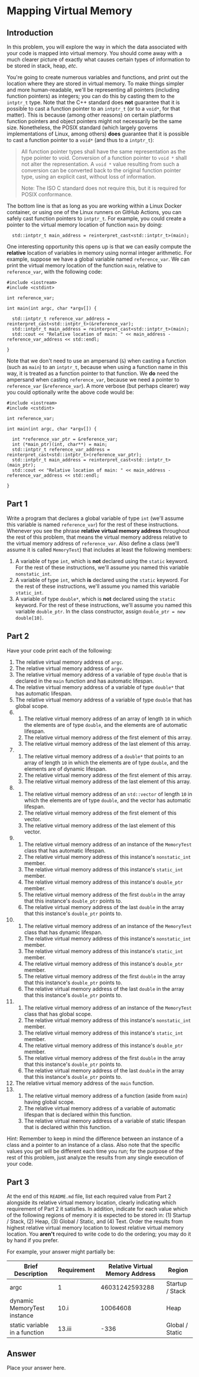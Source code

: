# Mapping Virtual Memory

## Introduction

In this problem, you will explore the way in which the data associated with your code is mapped into virtual memory.
You should come away with a much clearer picture of exactly what causes certain types of information to be stored in stack, heap, *etc*.

You're going to create numerous variables and functions, and print out the location where they are stored in virtual memory.
To make things simpler and more human-readable, we'll be representing all pointers (including function pointers) as integers; you can do this by casting them to the `intptr_t` type.
Note that the C++ standard does **not** guarantee that it is possible to cast a function pointer to an `intptr_t` (or to a `void*`, for that matter).
This is because (among other reasons) on certain platforms function pointers and object pointers might not necessarily be the same size.
Nonetheless, the POSIX standard (which largely governs implementations of Linux, among others) **does** guarantee that it is possible to cast a function pointer to a `void*` (and thus to a `intptr_t`):

>All function pointer types shall have the same representation as the type pointer to void. Conversion of a function pointer to `void *` shall not alter the representation. A `void *` value resulting from such a conversion can be converted back to the original function pointer type, using an explicit cast, without loss of information.
>
>Note: The ISO C standard does not require this, but it is required for POSIX conformance.

The bottom line is that as long as you are working within a Linux Docker container, or using one of the Linux runners on GitHub Actions, you can safely cast function pointers to `intptr_t`.
For example, you could create a pointer to the virtual memory location of function `main` by doing:

```
  std::intptr_t main_address = reinterpret_cast<std::intptr_t>(main);
```

One interesting opportunity this opens up is that we can easily compute the **relative** location of variables in memory using normal integer arithmetic.
For example, suppose we have a global variable named `reference_var`.
We can print the virtual memory location of the function `main`, relative to `reference_var`, with the following code:

```
#include <iostream>
#include <cstdint>

int reference_var;

int main(int argc, char *argv[]) {

  std::intptr_t reference_var_address = reinterpret_cast<std::intptr_t>(&reference_var);
  std::intptr_t main_address = reinterpret_cast<std::intptr_t>(main);
  std::cout << "Relative location of main: " << main_address - reference_var_address << std::endl;

}
```

Note that we don't need to use an ampersand (`&`) when casting a function (such as `main`) to an `intptr_t`, because when using a function name in this way, it is treated as a function pointer to that function.
We **do** need the ampersand when casting `reference_var`, because we need a pointer to `reference_var` (`&reference_var`).
A more verbose (but perhaps clearer) way you could optionally write the above code would be:

```
#include <iostream>
#include <cstdint>

int reference_var;

int main(int argc, char *argv[]) {

  int *reference_var_ptr = &reference_var;
  int (*main_ptr)(int, char**) = main;
  std::intptr_t reference_var_address = reinterpret_cast<std::intptr_t>(reference_var_ptr);
  std::intptr_t main_address = reinterpret_cast<std::intptr_t>(main_ptr);
  std::cout << "Relative location of main: " << main_address - reference_var_address << std::endl;

}
```


## Part 1

Write a program that declares a global variable of type `int` (we'll assume this variable is named `reference_var`) for the rest of these instructions.
Whenever you see the phrase **relative virtual memory address** throughout the rest of this problem, that means the virtual memory address relative to the virtual memory address of `reference_var`.
Also define a class (we'll assume it is called `MemoryTest`) that includes at least the following members:

1. A variable of type `int`, which is **not** declared using the `static` keyword.  For the rest of these instructions, we'll assume you named this variable `nonstatic_int`.
2. A variable of type `int`, which **is** declared using the `static` keyword.  For the rest of these instructions, we'll assume you named this variable `static_int`.
3. A variable of type `double*`, which is **not** declared using the `static` keyword.  For the rest of these instructions, we'll assume you named this variable `double_ptr`.  In the class constructor, assign `double_ptr = new double[10]`.


## Part 2

Have your code print each of the following:

1. The relative virtual memory address of `argc`.
2. The relative virtual memory address of `argv`.
3. The relative virtual memory address of a variable of type `double` that is declared in the `main` function and has automatic lifespan.
4. The relative virtual memory address of a variable of type `double*` that has automatic lifespan.
5. The relative virtual memory address of a variable of type `double` that has global scope.
6.
   1. The relative virtual memory address of an array of length `10` in which the elements are of type `double`, and the elements are of automatic lifespan.
   2. The relative virtual memory address of the first element of this array.
   3. The relative virtual memory address of the last element of this array.
7.
   1. The relative virtual memory address of a `double*` that points to an array of length `10` in which the elements are of type `double`, and the elements are of dynamic lifespan.
   2. The relative virtual memory address of the first element of this array.
   3. The relative virtual memory address of the last element of this array.
8.
   1. The relative virtual memory address of an `std::vector` of length `10` in which the elements are of type `double`, and the vector has automatic lifespan.
   2. The relative virtual memory address of the first element of this vector.
   3. The relative virtual memory address of the last element of this vector.
9.
   1. The relative virtual memory address of an instance of the `MemoryTest` class that has automatic lifespan.
   2. The relative virtual memory address of this instance's `nonstatic_int` member.
   3. The relative virtual memory address of this instance's `static_int` member.
   4. The relative virtual memory address of this instance's `double_ptr` member.
   5. The relative virtual memory address of the first `double` in the array that this instance's `double_ptr` points to.
   6. The relative virtual memory address of the last `double` in the array that this instance's `double_ptr` points to.
10.
    1. The relative virtual memory address of an instance of the `MemoryTest` class that has dynamic lifespan.
    2. The relative virtual memory address of this instance's `nonstatic_int` member.
    3. The relative virtual memory address of this instance's `static_int` member.
    4. The relative virtual memory address of this instance's `double_ptr` member.
    5. The relative virtual memory address of the first `double` in the array that this instance's `double_ptr` points to.
    6. The relative virtual memory address of the last `double` in the array that this instance's `double_ptr` points to.
11.
    1. The relative virtual memory address of an instance of the `MemoryTest` class that has global scope.
    2. The relative virtual memory address of this instance's `nonstatic_int` member.
    3. The relative virtual memory address of this instance's `static_int` member.
    4. The relative virtual memory address of this instance's `double_ptr` member.
    5. The relative virtual memory address of the first `double` in the array that this instance's `double_ptr` points to.
    6. The relative virtual memory address of the last `double` in the array that this instance's `double_ptr` points to.
12. The relative virtual memory address of the `main` function.
13.
    1. The relative virtual memory address of a function (aside from `main`) having global scope.
    2. The relative virtual memory address of a variable of automatic lifespan that is declared within this function.
    3. The relative virtual memory address of a variable of static lifespan that is declared within this function.

Hint: Remember to keep in mind the difference between an instance of a class and a pointer to an instance of a class.  Also note that the specific values you get will be different each time you run; for the purpose of the rest of this problem, just analyze the results from any single execution of your code.

## Part 3

At the end of this `README.md` file, list each required value from Part 2 alongside its relative virtual memory location, clearly indicating which requirement of Part 2 it satisfies.
In addition, indicate for each value which of the following regions of memory it is expected to be stored in: (1) Startup / Stack, (2) Heap, (3) Global / Static, and (4) Text.
Order the results from highest relative virtual memory location to lowest relative virtual memory location.
You **aren't** required to write code to do the ordering; you may do it by hand if you prefer.

For example, your answer might partially be:

| Brief Description               | Requirement   | Relative Virtual Memory Address |  Region         |
| ------------------------------- | ------------- | ------------------------------- | --------------- |
| argc                            | 1             | 46031242593288                  | Startup / Stack |
| dynamic MemoryTest instance     | 10.i          | 10064608                        | Heap            |
| static variable in a function   | 13.iii        | -336                            | Global / Static |

## Answer

Place your answer here.
